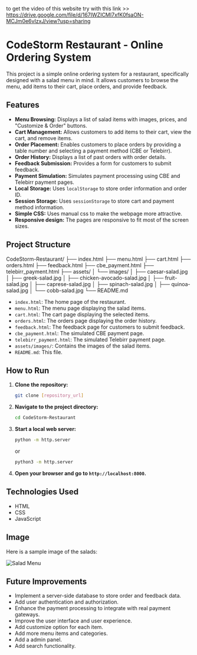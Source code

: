 to get the video of this website try with this link >> https://drive.google.com/file/d/167IWZICMI7xfK0fsaON-MCJm0e6vIzxJ/view?usp=sharing

# CodeStorm Restaurant - Online Ordering System

This project is a simple online ordering system for a restaurant, specifically designed with a salad menu in mind. It allows customers to browse the menu, add items to their cart, place orders, and provide feedback.

## Features

* **Menu Browsing:** Displays a list of salad items with images, prices, and "Customize & Order" buttons.
* **Cart Management:** Allows customers to add items to their cart, view the cart, and remove items.
* **Order Placement:** Enables customers to place orders by providing a table number and selecting a payment method (CBE or Telebirr).
* **Order History:** Displays a list of past orders with order details.
* **Feedback Submission:** Provides a form for customers to submit feedback.
* **Payment Simulation:** Simulates payment processing using CBE and Telebirr payment pages.
* **Local Storage:** Uses `localStorage` to store order information and order ID.
* **Session Storage:** Uses `sessionStorage` to store cart and payment method information.
* **Simple CSS:** Uses manual css to make the webpage more attractive.
* **Responsive design:** The pages are responsive to fit most of the screen sizes.

## Project Structure
CodeStorm-Restaurant/
├── index.html
├── menu.html
├── cart.html
├── orders.html
├── feedback.html
├── cbe_payment.html
├── telebirr_payment.html
├── assets/
│   └── images/
│       ├── caesar-salad.jpg
│       ├── greek-salad.jpg
│       ├── chicken-avocado-salad.jpg
│       ├── fruit-salad.jpg
│       ├── caprese-salad.jpg
│       ├── spinach-salad.jpg
│       ├── quinoa-salad.jpg
│       └── cobb-salad.jpg
└── README.md


* `index.html`: The home page of the restaurant.
* `menu.html`: The menu page displaying the salad items.
* `cart.html`: The cart page displaying the selected items.
* `orders.html`: The orders page displaying the order history.
* `feedback.html`: The feedback page for customers to submit feedback.
* `cbe_payment.html`: The simulated CBE payment page.
* `telebirr_payment.html`: The simulated Telebirr payment page.
* `assets/images/`: Contains the images of the salad items.
* `README.md`: This file.

## How to Run

1.  **Clone the repository:**
    ```bash
    git clone [repository_url]
    ```
2.  **Navigate to the project directory:**
    ```bash
    cd CodeStorm-Restaurant
    ```
3.  **Start a local web server:**
    ```bash
    python -m http.server
    ```
    or
    ```bash
    python3 -m http.server
    ```
4.  **Open your browser and go to `http://localhost:8000`.**

## Technologies Used

* HTML
* CSS
* JavaScript

## Image

Here is a sample image of the salads:

![Salad Menu](assets/images/cobb-salad.jpg)

## Future Improvements

* Implement a server-side database to store order and feedback data.
* Add user authentication and authorization.
* Enhance the payment processing to integrate with real payment gateways.
* Improve the user interface and user experience.
* Add customize option for each item.
* Add more menu items and categories.
* Add a admin panel.
* Add search functionality.
